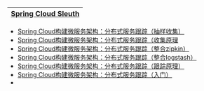 
[Spring Cloud Sleuth](https://weread.qq.com/web/reader/c9932ea07163ff6ac993e0dk7cb321502467cbbc409e62d)|
---|

* [Spring Cloud构建微服务架构：分布式服务跟踪（抽样收集）](http://blog.didispace.com/spring-cloud-starter-dalston-8-6/)
* [Spring Cloud构建微服务架构：分布式服务跟踪（收集原理](http://blog.didispace.com/spring-cloud-starter-dalston-8-5/)
* [Spring Cloud构建微服务架构：分布式服务跟踪（整合zipkin）](http://blog.didispace.com/spring-cloud-starter-dalston-8-4/)
* [Spring Cloud构建微服务架构：分布式服务跟踪（整合logstash）](http://blog.didispace.com/spring-cloud-starter-dalston-8-3/)
* [Spring Cloud构建微服务架构：分布式服务跟踪（跟踪原理）](http://blog.didispace.com/spring-cloud-starter-dalston-8-2/)
* [Spring Cloud构建微服务架构：分布式服务跟踪（入门）](http://blog.didispace.com/spring-cloud-starter-dalston-8-1/)
* []()
